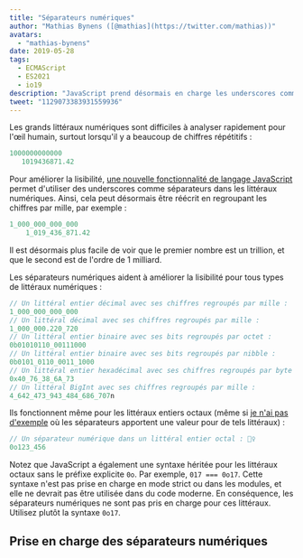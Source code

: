 ```yaml
---
title: "Séparateurs numériques"
author: "Mathias Bynens ([@mathias](https://twitter.com/mathias))"
avatars:
  - "mathias-bynens"
date: 2019-05-28
tags:
  - ECMAScript
  - ES2021
  - io19
description: "JavaScript prend désormais en charge les underscores comme séparateurs dans les littéraux numériques, augmentant ainsi la lisibilité et la maintenabilité du code source."
tweet: "1129073383931559936"
---
```

Les grands littéraux numériques sont difficiles à analyser rapidement pour l'œil humain, surtout lorsqu'il y a beaucoup de chiffres répétitifs :

```js
1000000000000
   1019436871.42
```

Pour améliorer la lisibilité, [une nouvelle fonctionnalité de langage JavaScript](https://github.com/tc39/proposal-numeric-separator) permet d'utiliser des underscores comme séparateurs dans les littéraux numériques. Ainsi, cela peut désormais être réécrit en regroupant les chiffres par mille, par exemple :

<!--truncate-->
```js
1_000_000_000_000
    1_019_436_871.42
```

Il est désormais plus facile de voir que le premier nombre est un trillion, et que le second est de l'ordre de 1 milliard.

Les séparateurs numériques aident à améliorer la lisibilité pour tous types de littéraux numériques :

```js
// Un littéral entier décimal avec ses chiffres regroupés par mille :
1_000_000_000_000
// Un littéral décimal avec ses chiffres regroupés par mille :
1_000_000.220_720
// Un littéral entier binaire avec ses bits regroupés par octet :
0b01010110_00111000
// Un littéral entier binaire avec ses bits regroupés par nibble :
0b0101_0110_0011_1000
// Un littéral entier hexadécimal avec ses chiffres regroupés par byte :
0x40_76_38_6A_73
// Un littéral BigInt avec ses chiffres regroupés par mille :
4_642_473_943_484_686_707n
```

Ils fonctionnent même pour les littéraux entiers octaux (même si [je n'ai pas d'exemple](https://github.com/tc39/proposal-numeric-separator/issues/44) où les séparateurs apportent une valeur pour de tels littéraux) :

```js
// Un séparateur numérique dans un littéral entier octal : 🤷‍♀️
0o123_456
```

Notez que JavaScript a également une syntaxe héritée pour les littéraux octaux sans le préfixe explicite `0o`. Par exemple, `017 === 0o17`. Cette syntaxe n'est pas prise en charge en mode strict ou dans les modules, et elle ne devrait pas être utilisée dans du code moderne. En conséquence, les séparateurs numériques ne sont pas pris en charge pour ces littéraux. Utilisez plutôt la syntaxe `0o17`.

## Prise en charge des séparateurs numériques

<feature-support chrome="75 /blog/v8-release-75#numeric-separators"
                 firefox="70 https://hacks.mozilla.org/2019/10/firefox-70-a-bountiful-release-for-all/"
                 safari="13"
                 nodejs="12.5.0 https://nodejs.org/en/blog/release/v12.5.0/"
                 babel="yes https://babeljs.io/docs/en/babel-plugin-proposal-numeric-separator"></feature-support>

